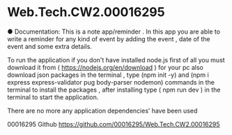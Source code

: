 # Web.Tech.CW2.00016295
●	Documentation: This is a note app/reminder . In this app you are able to write a reminder for any kind of event by adding the event , date of the event and some extra details.

To run the application if you don't have installed node.js first of all you must download it from ( https://nodejs.org/en/download ) for your pc also download json packages in the terminal , type (npm init -y) and (npm i express express-validator pug body-parser nodemon) commands in the terminal to install the packages , after installing type ( npm run dev ) in the terminal to start the application.

There are no more any application dependencies’ have been used

00016295 Github https://github.com/00016295/Web.Tech.CW2.00016295